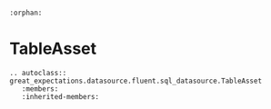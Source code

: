 ```{eval-rst}

:orphan:

```

# TableAsset

```{eval-rst}
.. autoclass:: great_expectations.datasource.fluent.sql_datasource.TableAsset
   :members:
   :inherited-members:

```
